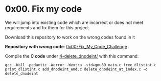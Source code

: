 # 0x00. Fix my code

We will jump into existing code which are incorrect or does not meet requirements and fix them for this project

Download this repository to work on the wrong codes found in it
 
**Repository with  *wrong* code**:
[ 0x00-Fix_My_Code_Challenge](https://intranet.alxswe.com/rltoken/GLYjW57NUS-s-JEsfjuNFA)

Compile the **C code** under [4-delete_dnodeint/](https://github.com/drac-pro/Fix_My_Code_Challenge/tree/master/4-delete_dnodeint) with this command:

`gcc -Wall -pedantic -Werror -Wextra -std=gnu89 main.c free_dlistint.c print_dlistint.c add_dnodeint_end.c delete_dnodeint_at_index.c -o delete_dnodeint`
